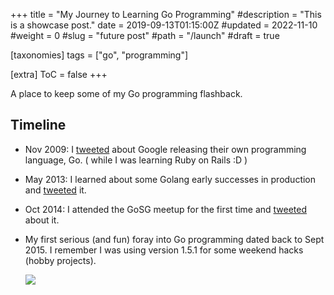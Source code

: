 +++
title = "My Journey to Learning Go Programming"
#description = "This is a showcase post."
date = 2019-09-13T01:15:00Z
#updated = 2022-11-10
#weight = 0
#slug = "future post"
#path = "/launch"
#draft = true

[taxonomies]
tags = ["go", "programming"]

[extra]
ToC = false
+++

A place to keep some of my Go programming flashback.

## Timeline

- Nov 2009: I [tweeted](https://twitter.com/cedric_chee/status/5605171058) about Google releasing their own programming language, Go. ( while I was learning Ruby on Rails :D )

- May 2013: I learned about some Golang early successes in production and [tweeted](https://twitter.com/cedric_chee/status/337967641052454912) it.

- Oct 2014: I attended the GoSG meetup for the first time and [tweeted](https://twitter.com/cedric_chee/status/522032532930306049) about it.

- My first serious (and fun) foray into Go programming dated back to Sept 2015. I remember I was using version 1.5.1 for some weekend hacks (hobby projects).

  ![](https://i.imgur.com/nqN1mfS.png)

